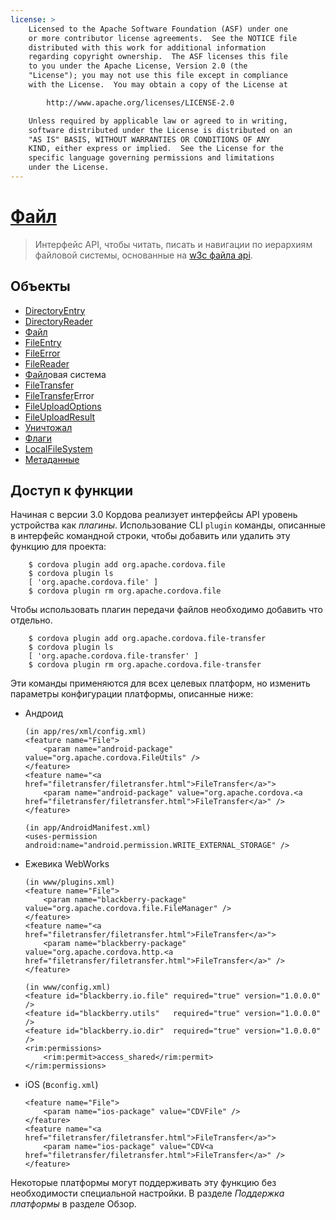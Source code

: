 ```yaml
---
license: >
    Licensed to the Apache Software Foundation (ASF) under one
    or more contributor license agreements.  See the NOTICE file
    distributed with this work for additional information
    regarding copyright ownership.  The ASF licenses this file
    to you under the Apache License, Version 2.0 (the
    "License"); you may not use this file except in compliance
    with the License.  You may obtain a copy of the License at

        http://www.apache.org/licenses/LICENSE-2.0

    Unless required by applicable law or agreed to in writing,
    software distributed under the License is distributed on an
    "AS IS" BASIS, WITHOUT WARRANTIES OR CONDITIONS OF ANY
    KIND, either express or implied.  See the License for the
    specific language governing permissions and limitations
    under the License.
---
```


# <a href="fileobj/fileobj.html">Файл</a>

> Интерфейс API, чтобы читать, писать и навигации по иерархиям файловой системы, основанные на [w3c файла api][1].

 [1]: http://www.w3.org/TR/FileAPI

## Объекты

*   <a href="directoryentry/directoryentry.html">DirectoryEntry</a>
*   <a href="directoryreader/directoryreader.html">DirectoryReader</a>
*   <a href="fileobj/fileobj.html">Файл</a>
*   <a href="fileentry/fileentry.html">FileEntry</a>
*   <a href="fileerror/fileerror.html">FileError</a>
*   <a href="filereader/filereader.html">FileReader</a>
*   <a href="fileobj/fileobj.html">Файл</a>овая система
*   <a href="filetransfer/filetransfer.html">FileTransfer</a>
*   <a href="filetransfererror/filetransfererror.html"><a href="filetransfer/filetransfer.html">FileTransfer</a>Error</a>
*   <a href="fileuploadoptions/fileuploadoptions.html">FileUploadOptions</a>
*   <a href="fileuploadresult/fileuploadresult.html">FileUploadResult</a>
*   <a href="filewriter/filewriter.html">Уничтожал</a>
*   <a href="flags/flags.html">Флаги</a>
*   <a href="localfilesystem/localfilesystem.html">LocalFileSystem</a>
*   <a href="metadata/metadata.html">Метаданные</a>

## Доступ к функции

Начиная с версии 3.0 Кордова реализует интерфейсы API уровень устройства как *плагины*. Использование CLI `plugin` команды, описанные в интерфейс командной строки, чтобы добавить или удалить эту функцию для проекта:

        $ cordova plugin add org.apache.cordova.file
        $ cordova plugin ls
        [ 'org.apache.cordova.file' ]
        $ cordova plugin rm org.apache.cordova.file
    

Чтобы использовать плагин передачи файлов необходимо добавить что отдельно.

        $ cordova plugin add org.apache.cordova.file-transfer
        $ cordova plugin ls
        [ 'org.apache.cordova.file-transfer' ]
        $ cordova plugin rm org.apache.cordova.file-transfer
    

Эти команды применяются для всех целевых платформ, но изменить параметры конфигурации платформы, описанные ниже:

*   Андроид
    
        (in app/res/xml/config.xml)
        <feature name="File">
            <param name="android-package" value="org.apache.cordova.FileUtils" />
        </feature>
        <feature name="<a href="filetransfer/filetransfer.html">FileTransfer</a>">
            <param name="android-package" value="org.apache.cordova.<a href="filetransfer/filetransfer.html">FileTransfer</a>" />
        </feature>
        
        (in app/AndroidManifest.xml)
        <uses-permission android:name="android.permission.WRITE_EXTERNAL_STORAGE" />
        

*   Ежевика WebWorks
    
        (in www/plugins.xml)
        <feature name="File">
            <param name="blackberry-package" value="org.apache.cordova.file.FileManager" />
        </feature>
        <feature name="<a href="filetransfer/filetransfer.html">FileTransfer</a>">
            <param name="blackberry-package" value="org.apache.cordova.http.<a href="filetransfer/filetransfer.html">FileTransfer</a>" />
        </feature>
        
        (in www/config.xml)
        <feature id="blackberry.io.file" required="true" version="1.0.0.0" />
        <feature id="blackberry.utils"   required="true" version="1.0.0.0" />
        <feature id="blackberry.io.dir"  required="true" version="1.0.0.0" />
        <rim:permissions>
            <rim:permit>access_shared</rim:permit>
        </rim:permissions>
        

*   iOS (в`config.xml`)
    
        <feature name="File">
            <param name="ios-package" value="CDVFile" />
        </feature>
        <feature name="<a href="filetransfer/filetransfer.html">FileTransfer</a>">
            <param name="ios-package" value="CDV<a href="filetransfer/filetransfer.html">FileTransfer</a>" />
        </feature>
        

Некоторые платформы могут поддерживать эту функцию без необходимости специальной настройки. В разделе *Поддержка платформы* в разделе Обзор.